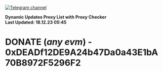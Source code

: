 [![Telegram channel](https://img.shields.io/endpoint?url=https://runkit.io/damiankrawczyk/telegram-badge/branches/master?url=https://t.me/n4z4v0d)](https://t.me/n4z4v0d) 

**Dynamic Updates Proxy List with Proxy Checker**  
**Last Updated: 18.12.23 05:45**

# DONATE (_any evm_) - 0xDEADf12DE9A24b47Da0a43E1bA70B8972F5296F2
